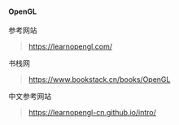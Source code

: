 #### OpenGL

参考网站
> https://learnopengl.com/

书栈网
> https://www.bookstack.cn/books/OpenGL

中文参考网站
>https://learnopengl-cn.github.io/intro/